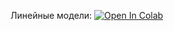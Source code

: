 Линейные модели:
[![Open In Colab](https://colab.research.google.com/assets/colab-badge.svg)](https://colab.research.google.com/drive/1B9Rr6GWiYG2Fh2cWxjTpe1hP1f9AW0RE?usp=sharing)



